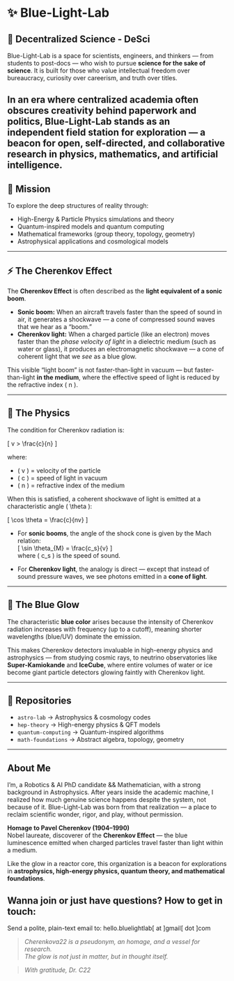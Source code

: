 
 # ✨ Blue-Light-Lab 

## 🧬 Decentralized Science - DeSci 
Blue-Light-Lab is a space for scientists, engineers, and thinkers — from students to post-docs — who wish to pursue **science for the sake of science**.
It is built for those who value intellectual freedom over bureaucracy, curiosity over careerism, and truth over titles.

In an era where centralized academia often obscures creativity behind paperwork and politics, Blue-Light-Lab stands as an independent field station for exploration — a beacon for open, self-directed, and collaborative research in physics, mathematics, and artificial intelligence.
---

## 🌌 Mission
To explore the deep structures of reality through:
- High-Energy & Particle Physics simulations and theory
- Quantum-inspired models and quantum computing
- Mathematical frameworks (group theory, topology, geometry)
- Astrophysical applications and cosmological models

---

## ⚡ The Cherenkov Effect  

The **Cherenkov Effect** is often described as the **light equivalent of a sonic boom**.  

- **Sonic boom:** When an aircraft travels faster than the speed of sound in air, it generates a shockwave — a cone of compressed sound waves that we hear as a “boom.”  
- **Cherenkov light:** When a charged particle (like an electron) moves faster than the *phase velocity of light* in a dielectric medium (such as water or glass), it produces an electromagnetic shockwave — a cone of coherent light that we *see* as a blue glow.  

This visible “light boom” is not faster-than-light in vacuum — but faster-than-light **in the medium**, where the effective speed of light is reduced by the refractive index \( n \).  

---

## 📐 The Physics

The condition for Cherenkov radiation is:

\[
v > \frac{c}{n}
\]

where:
- \( v \) = velocity of the particle  
- \( c \) = speed of light in vacuum  
- \( n \) = refractive index of the medium  

When this is satisfied, a coherent shockwave of light is emitted at a characteristic angle \( \theta \):  

\[
\cos \theta = \frac{c}{nv}
\]

- For **sonic booms**, the angle of the shock cone is given by the Mach relation:  
  \[
  \sin \theta_{M} = \frac{c_s}{v}
  \]  
  where \( c_s \) is the speed of sound.  

- For **Cherenkov light**, the analogy is direct — except that instead of sound pressure waves, we see photons emitted in a **cone of light**.  

---

## 🔵 The Blue Glow

The characteristic **blue color** arises because the intensity of Cherenkov radiation increases with frequency (up to a cutoff), meaning shorter wavelengths (blue/UV) dominate the emission.  

This makes Cherenkov detectors invaluable in high-energy physics and astrophysics — from studying cosmic rays, to neutrino observatories like **Super-Kamiokande** and **IceCube**, where entire volumes of water or ice become giant particle detectors glowing faintly with Cherenkov light.  

---

## 📂 Repositories
- `astro-lab` → Astrophysics & cosmology codes  
- `hep-theory` → High-energy physics & QFT models  
- `quantum-computing` → Quantum-inspired algorithms  
- `math-foundations` → Abstract algebra, topology, geometry  

---
## About Me 
I’m, a Robotics & AI PhD candidate && Mathematician, with a strong background in Astrophysics. 
After years inside the academic machine, I realized how much genuine science happens despite the system, not because of it.
Blue-Light-Lab was born from that realization — a place to reclaim scientific wonder, rigor, and play, without permission.

**Homage to Pavel Cherenkov (1904–1990)**  
Nobel laureate, discoverer of the **Cherenkov Effect** — the blue luminescence emitted when charged particles travel faster than light within a medium.  

Like the glow in a reactor core, this organization is a beacon for explorations in **astrophysics, high-energy physics, quantum theory, and mathematical foundations**.  

## Wanna join or just have questions? How to get in touch: 
Send a polite, plain-text email to: hello.bluelightlab[ at ]gmail[ dot ]com

> *Cherenkova22 is a pseudonym, an homage, and a vessel for research.*  
> *The glow is not just in matter, but in thought itself.*

> *With gratitude,* 
> *Dr. C22*


